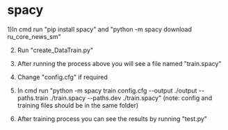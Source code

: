 # spacy

1)In cmd run "pip install spacy" and "python -m spacy download ru_core_news_sm"

2) Run "create_DataTrain.py"
   
4) After running the process above you will see a file named "train.spacy"
   
6) Change "config.cfg" if required
   
8) In cmd run "python -m spacy train config.cfg --output ./output --paths.train ./train.spacy --paths.dev ./train.spacy" (note: config and training files should be in the same folder)
   
10) After training process you can see the results by running "test.py"
